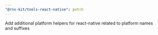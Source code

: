 ```yaml
---
"@rnx-kit/tools-react-native": patch
---
```


Add additional platform helpers for react-native related to platform names and
suffixes
